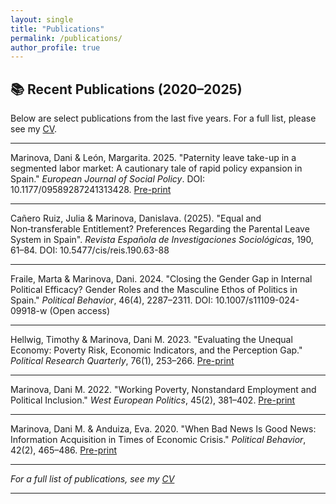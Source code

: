 ```yaml
---
layout: single
title: "Publications"
permalink: /publications/
author_profile: true
---
```



## 📚 Recent Publications (2020–2025)

Below are select publications from the last five years. For a full list, please see my [CV](/personal/cv.pdf).

---

Marinova, Dani & León, Margarita. 2025. "Paternity leave take-up in a segmented labor market: A cautionary tale of rapid policy expansion in Spain." *European Journal of Social Policy*.  DOI: 10.1177/09589287241313428. [Pre-print](https://ddd.uab.cat/pub/artpub/2025/307459/joueursoc_a2025iENG.pdf)

---

Cañero Ruiz, Julia & Marinova, Danislava. (2025). "Equal and Non‑transferable Entitlement? Preferences Regarding the Parental Leave System in Spain". *Revista Española de Investigaciones Sociológicas*, 190, 61–84.  DOI: 10.5477/cis/reis.190.63-88
 
---

Fraile, Marta & Marinova, Dani. 2024. "Closing the Gender Gap in Internal Political Efficacy? Gender Roles and the Masculine Ethos of Politics in Spain." *Political Behavior*, 46(4), 2287–2311.  DOI: 10.1007/s11109-024-09918-w (Open access)

---

Hellwig, Timothy & Marinova, Dani M. 2023. "Evaluating the Unequal Economy: Poverty Risk, Economic Indicators, and the Perception Gap." *Political Research Quarterly*, 76(1), 253–266.  [Pre-print](https://papers.ssrn.com/sol3/papers.cfm?abstract_id=5117551)

---

Marinova, Dani M. 2022. "Working Poverty, Nonstandard Employment and Political Inclusion." *West European Politics*, 45(2), 381–402. [Pre-print](https://papers.ssrn.com/sol3/papers.cfm?abstract_id=4008372)

---

Marinova, Dani M. & Anduiza, Eva. 2020. "When Bad News Is Good News: Information Acquisition in Times of Economic Crisis." *Political Behavior*, 42(2), 465–486.  [Pre-print](https://papers.ssrn.com/sol3/papers.cfm?abstract_id=4008356)

---

*For a full list of publications, see my [CV](/personal/cv.pdf)*

---

